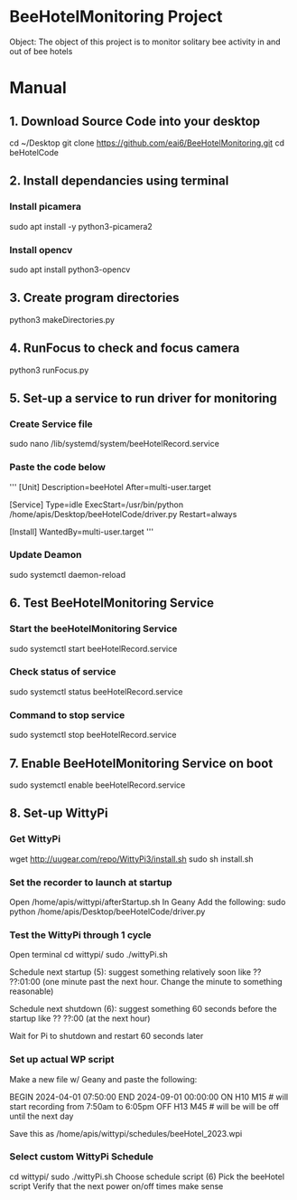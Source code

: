 # BeeHotelMonitoring Project

Object: The object of this project is to monitor solitary bee activity in and out of bee hotels

# Manual

## 1. Download Source Code into your desktop
cd ~/Desktop
git clone https://github.com/eai6/BeeHotelMonitoring.git
cd beHotelCode

## 2. Install dependancies using terminal
### Install picamera
sudo apt install -y python3-picamera2
### Install opencv
sudo apt install python3-opencv

## 3. Create program directories
python3 makeDirectories.py

## 4. RunFocus to check and focus camera
python3 runFocus.py

## 5. Set-up a service to run driver for monitoring
### Create Service file
sudo nano /lib/systemd/system/beeHotelRecord.service 


### Paste the code below

'''
[Unit]
Description=beeHotel
After=multi-user.target

[Service]
Type=idle
ExecStart=/usr/bin/python /home/apis/Desktop/beeHotelCode/driver.py
Restart=always

[Install]
WantedBy=multi-user.target
'''

### Update Deamon
sudo systemctl daemon-reload

## 6. Test BeeHotelMonitoring Service

### Start the beeHotelMonitoring Service
sudo systemctl start beeHotelRecord.service
### Check status of service
sudo systemctl status beeHotelRecord.service
### Command to stop service
sudo systemctl stop beeHotelRecord.service


## 7. Enable BeeHotelMonitoring Service on boot
sudo systemctl enable beeHotelRecord.service

## 8. Set-up WittyPi

### Get WittyPi
wget http://uugear.com/repo/WittyPi3/install.sh
sudo sh install.sh

### Set the recorder to launch at startup
Open /home/apis/wittypi/afterStartup.sh In Geany
Add the following:
sudo python /home/apis/Desktop/beeHotelCode/driver.py


### Test the WittyPi through 1 cycle
Open terminal 
cd wittypi/
sudo ./wittyPi.sh

Schedule next startup (5): suggest something relatively soon like ?? ??:01:00 (one minute past the next hour. Change the minute to something reasonable)

Schedule next shutdown (6): suggest something 60 seconds before the startup like ?? ??:00 (at the next hour)

Wait for Pi to shutdown and restart 60 seconds later

### Set up actual WP script

Make a new file w/ Geany and paste the following:

BEGIN 2024-04-01 07:50:00
END   2024-09-01 00:00:00
ON    H10 M15 # will start recording from 7:50am to 6:05pm
OFF   H13 M45 # will be will be off until the next day

Save this as /home/apis/wittypi/schedules/beeHotel_2023.wpi 

### Select custom WittyPi Schedule
cd wittypi/
sudo ./wittyPi.sh
Choose schedule script (6)
Pick the beeHotel script
Verify that the next power on/off times make sense

